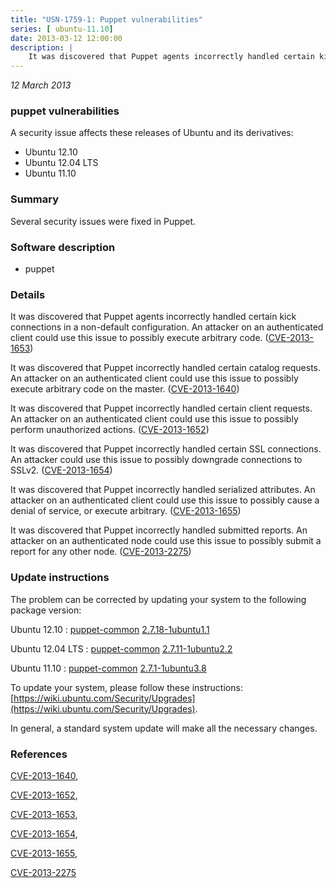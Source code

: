 ```yaml
---
title: "USN-1759-1: Puppet vulnerabilities"
series: [ ubuntu-11.10]
date: 2013-03-12 12:00:00
description: |
    It was discovered that Puppet agents incorrectly handled certain kick connections in a non-default configuration. An attacker on an authenticated client could use this issue to possibly execute arbitrary code. ([CVE-2013-1653](http://people.ubuntu.com/~ubuntu-security/cve/CVE-2013-1653))
--- 
```

 
 

*12 March 2013*

### puppet vulnerabilities

A security issue affects these releases of Ubuntu and its derivatives:

* Ubuntu 12.10
* Ubuntu 12.04 LTS
* Ubuntu 11.10

### Summary

Several security issues were fixed in Puppet. 

### Software description

* puppet 

### Details

It was discovered that Puppet agents incorrectly handled certain kick connections in a non-default configuration. An attacker on an authenticated client could use this issue to possibly execute arbitrary code. ([CVE-2013-1653](http://people.ubuntu.com/~ubuntu-security/cve/CVE-2013-1653))

It was discovered that Puppet incorrectly handled certain catalog requests. An attacker on an authenticated client could use this issue to possibly execute arbitrary code on the master. ([CVE-2013-1640](http://people.ubuntu.com/~ubuntu-security/cve/CVE-2013-1640))

It was discovered that Puppet incorrectly handled certain client requests. An attacker on an authenticated client could use this issue to possibly perform unauthorized actions. ([CVE-2013-1652](http://people.ubuntu.com/~ubuntu-security/cve/CVE-2013-1652))

It was discovered that Puppet incorrectly handled certain SSL connections. An attacker could use this issue to possibly downgrade connections to SSLv2. ([CVE-2013-1654](http://people.ubuntu.com/~ubuntu-security/cve/CVE-2013-1654))

It was discovered that Puppet incorrectly handled serialized attributes. An attacker on an authenticated client could use this issue to possibly cause a denial of service, or execute arbitrary. ([CVE-2013-1655](http://people.ubuntu.com/~ubuntu-security/cve/CVE-2013-1655))

It was discovered that Puppet incorrectly handled submitted reports. An attacker on an authenticated node could use this issue to possibly submit a report for any other node. ([CVE-2013-2275](http://people.ubuntu.com/~ubuntu-security/cve/CVE-2013-2275)) 

### Update instructions

The problem can be corrected by updating your system to the following package version:

Ubuntu 12.10
 : [puppet-common](https://launchpad.net/ubuntu/+source/puppet) <span> [2.7.18-1ubuntu1.1](https://launchpad.net/ubuntu/+source/puppet/2.7.18-1ubuntu1.1) </span> 

Ubuntu 12.04 LTS
 : [puppet-common](https://launchpad.net/ubuntu/+source/puppet) <span> [2.7.11-1ubuntu2.2](https://launchpad.net/ubuntu/+source/puppet/2.7.11-1ubuntu2.2) </span> 

Ubuntu 11.10
 : [puppet-common](https://launchpad.net/ubuntu/+source/puppet) <span> [2.7.1-1ubuntu3.8](https://launchpad.net/ubuntu/+source/puppet/2.7.1-1ubuntu3.8) </span> 

To update your system, please follow these instructions: [https://wiki.ubuntu.com/Security/Upgrades](https://wiki.ubuntu.com/Security/Upgrades).

In general, a standard system update will make all the necessary changes. 

### References

 
 [CVE-2013-1640](http://people.ubuntu.com/~ubuntu-security/cve/CVE-2013-1640), 

 [CVE-2013-1652](http://people.ubuntu.com/~ubuntu-security/cve/CVE-2013-1652), 

 [CVE-2013-1653](http://people.ubuntu.com/~ubuntu-security/cve/CVE-2013-1653), 

 [CVE-2013-1654](http://people.ubuntu.com/~ubuntu-security/cve/CVE-2013-1654), 

 [CVE-2013-1655](http://people.ubuntu.com/~ubuntu-security/cve/CVE-2013-1655), 

 [CVE-2013-2275](http://people.ubuntu.com/~ubuntu-security/cve/CVE-2013-2275)
 

